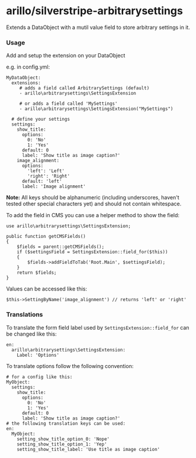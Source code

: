 # arillo/silverstripe-arbitrarysettings

Extends a DataObject with a mutil value field to store arbitrary settings in it.

### Usage

Add and setup the extension on your DataObject

e.g. in config.yml:

```
MyDataObject:
  extensions:
     # adds a field called ArbitrarySettings (default)
     - arillo\arbitrarysettings\SettingsExtension

     # or adds a field called 'MySettings'
     - arillo\arbitrarysettings\SettingsExtension("MySettings")

  # define your settings
  settings:
    show_title:
      options:
        0: 'No'
        1: 'Yes'
      default: 0
      label: 'Show title as image caption?'
    image_alignment:
      options:
        'left': 'Left'
        'right': 'Right'
      default: 'left'
      label: 'Image alignment'
```

**Note:** All keys should be alphanumeric (including underscores, haven't tested other special characters yet) and should not contain whitespace.

To add the field in CMS you can use a helper method to show the field:

```
use arillo\arbitrarysettings\SettingsExtension;

public function getCMSFields()
{
    $fields = parent::getCMSFields();
    if ($settingsField = SettingsExtension::field_for($this))
    {
        $fields->addFieldToTab('Root.Main', $settingsField);
    }
    return $fields;
}
```

Values can be accessed like this:

```
$this->SettingByName('image_alignment') // returns 'left' or 'right'
```


### Translations

To translate the form field label used by `SettingsExtension::field_for` can be changed like this:

```
en:
  arillo\arbitrarysettings\SettingsExtension:
    Label: 'Options'
```

To translate options follow the following convention:

```
# for a config like this:
MyObject:
  settings:
    show_title:
      options:
        0: 'No'
        1: 'Yes'
      default: 0
      label: 'Show title as image caption?'
# the following translation keys can be used:
en:
  MyObject:
    setting_show_title_option_0: 'Nope'
    setting_show_title_option_1: 'Yep'
    setting_show_title_label: 'Use title as image caption'
```


